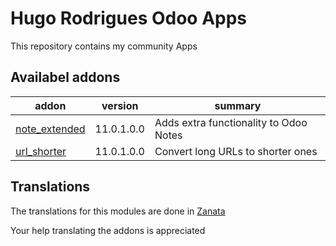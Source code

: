 # Hugo Rodrigues Odoo Apps


This repository contains my community Apps

## Availabel addons

addon | version |  summary
--- | --- | ---
[note_extended](note_extended/) | 11.0.1.0.0 | Adds extra functionality to Odoo Notes
[url_shorter](url_shorter/) | 11.0.1.0.0 | Convert long URLs to shorter ones

## Translations
The translations for this modules are done in [Zanata](https://translate.zanata.org/project/view/hugorodrigues-odooapps)

Your help translating the addons is appreciated
